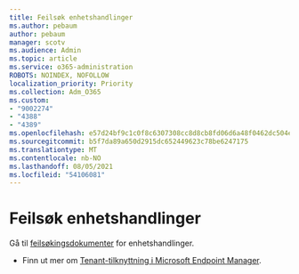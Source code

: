```yaml
---
title: Feilsøk enhetshandlinger
ms.author: pebaum
author: pebaum
manager: scotv
ms.audience: Admin
ms.topic: article
ms.service: o365-administration
ROBOTS: NOINDEX, NOFOLLOW
localization_priority: Priority
ms.collection: Adm_O365
ms.custom:
- "9002274"
- "4388"
- "4389"
ms.openlocfilehash: e57d24bf9c1c0f8c6307308cc8d8cb8fd06d6a48f0462dc504e0f54eb2844718
ms.sourcegitcommit: b5f7da89a650d2915dc652449623c78be6247175
ms.translationtype: MT
ms.contentlocale: nb-NO
ms.lasthandoff: 08/05/2021
ms.locfileid: "54106081"
---
```

# <a name="troubleshoot-device-actions"></a>Feilsøk enhetshandlinger

Gå til [feilsøkingsdokumenter](https://docs.microsoft.com/configmgr/tenant-attach/technical-reference) for enhetshandlinger.

- Finn ut mer om [Tenant-tilknyttning i Microsoft Endpoint Manager](https://docs.microsoft.com/configmgr/tenant-attach/).
